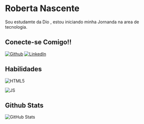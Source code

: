 #  Roberta  Nascente
Sou estudamte da Dio , estou iniciando minha Jornanda na area de tecnologia. 

## Conecte-se Comigo!!
[![Github][def]](https://www.github.com/Robertanascente)
[![LinkedIn](https://img.shields.io/badge/LinkedIn-357?style=for-the-badge&logo=linkedin&logoColor=ffff)](https://www.linkedin.com/in/nascenteroberta)


## Habilidades
![HTML5](https://img.shields.io/badge/HTML5-000?style=for-the-badge&logo=html5)


![JS](https://img.shields.io/badge/JAVASCRIPT-000?style=for-the-badge&logo=Javascript&)


## Github Stats
![GitHub Stats](https://github-readme-stats.vercel.app/api?username=Robertanascente&theme=transparent&bg_color=000&border_color=00000&show_icons=true&icon_color=30A3DD&title_color=E94D5F&text_color=FFF&hide_title=true&hide=stars)



[def]: https://img.shields.io/badge/Github-357?style=for-the-badge&logo=Github&logoColor=fff